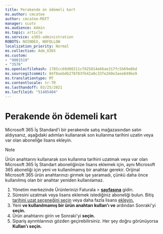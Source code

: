 ```yaml
---
title: Perakende ön ödemeli kart
ms.author: cmcatee
author: cmcatee-MSFT
manager: scotv
ms.audience: Admin
ms.topic: article
ms.service: o365-administration
ROBOTS: NOINDEX, NOFOLLOW
localization_priority: Normal
ms.collection: Adm_O365
ms.custom:
- "9001519"
- "3576"
ms.openlocfilehash: 1785cc69d00211cf025814e66ae317fc5b69e8bd
ms.sourcegitcommit: 84f0aebdb278703f642a0c33fe260e3aee849be9
ms.translationtype: MT
ms.contentlocale: tr-TR
ms.lasthandoff: 03/25/2021
ms.locfileid: "51405404"
---
```

# <a name="retail-prepaid-card"></a>Perakende ön ödemeli kart

Microsoft 365 İş Standard'i bir perakende satış mağazasından satın aldıysanız, aşağıdaki adımları kullanarak son kullanma tarihini uzatin veya var olan aboneliğe lisans ekleyin.

> [!NOTE]
> Ürün anahtarını kullanarak son kullanma tarihini uzatmak veya var olan Microsoft 365 İş Standart aboneliğinize lisans eklemek için, aynı Microsoft 365 aboneliği için yeni ve kullanılmamış bir anahtar gerekir. Orijinal Microsoft 365 ürün anahtarınızı girmek işe yaramadı, çünkü daha önce kullanılmış olan bir anahtar yeniden kullanılamaz.

1. Yönetim merkezinde Ürünlerinizi Faturala   >  **[sayfasına](https://go.microsoft.com/fwlink/p/?linkid=842054)** gidin.
2. Süresini uzatmak veya lisans eklemek istediğiniz aboneliği bulun. Bitiş [tarihini uzat seçeneğini seçin](https://go.microsoft.com/fwlink/p/?linkid=842054) veya daha fazla lisans [ekleyin.](https://go.microsoft.com/fwlink/p/?linkid=842054)
3. Yeni **ve kullanılmamış bir ürün anahtarı kullan'ı ve** ardından Sonraki'yi **seçin.**
4. Ürün anahtarını girin ve Sonraki'yi **seçin.**
5. Sipariş ayrıntılarınızı gözden geçirebilirsiniz. Her şey doğru görünüyorsa **Kullan'ı seçin.**